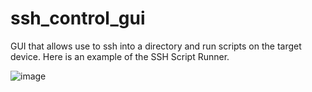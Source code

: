 # ssh_control_gui
GUI that allows use to ssh into a directory and run scripts on the target device. Here is an example of the SSH Script Runner.

![image](https://github.com/user-attachments/assets/7f31fab2-2534-47b8-8581-1c673de70f06)
